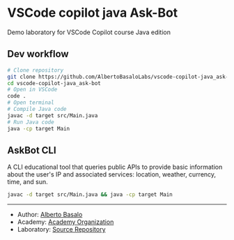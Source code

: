 # VSCode copilot java Ask-Bot
Demo laboratory for VSCode Copilot course Java edition

## Dev workflow

```bash
# Clone repository
git clone https://github.com/AlbertoBasaloLabs/vscode-copilot-java_ask-bot.git
cd vscode-copilot-java_ask-bot
# Open in VSCode
code .
# Open terminal 
# Compile Java code
javac -d target src/Main.java
# Run Java code
java -cp target Main
```
## AskBot CLI

A CLI educational tool that queries public APIs to provide basic information about the user's IP and associated services: location, weather, currency, time, and sun.

```bash
javac -d target src/Main.java && java -cp target Main
```
---

- Author: [Alberto Basalo](https://albertobasalo.dev)
- Academy: [Academy Organization](https://github.com/AlbertoBasaloAcademy)
- Laboratory: [Source Repository](https://github.com/AlbertoBasaloLabs/vscode-copilot-java_ask-bot)